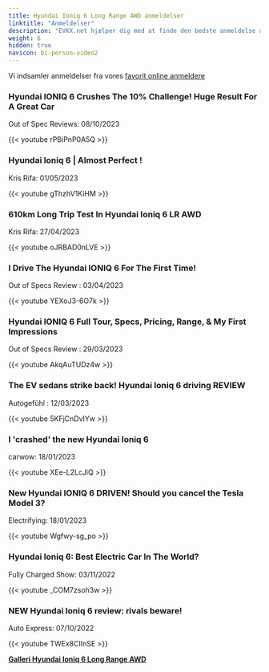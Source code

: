 ```yaml
---
title: Hyundai Ioniq 6 Long Range AWD anmeldelser
linktitle: "Anmeldelser"
description: "EVKX.net hjælper dig med at finde den bedste anmeldelse af denne model."
weight: 6
hidden: true
navicon: bi-person-video2
---
```

Vi indsamler anmeldelser fra vores [favorit online anmeldere](../../../../../guides/evreviewers/)

<div class="container text-center shadow p-2 pe-4 mb-5 bg-body-tertiary rounded border">
<h3>Hyundai IONIQ 6 Crushes The 10% Challenge! Huge Result For A Great Car</h3>
<p>Out of Spec Reviews: 08/10/2023</p>

{{< youtube rPBiPnP0A5Q >}}

</div>
<div class="container text-center shadow p-2 pe-4 mb-5 bg-body-tertiary rounded border">
<h3>Hyundai Ioniq 6 | Almost Perfect !</h3>
<p>Kris Rifa: 01/05/2023</p>

{{< youtube gThzhV1KiHM >}}

</div>
<div class="container text-center shadow p-2 pe-4 mb-5 bg-body-tertiary rounded border">
<h3>610km Long Trip Test In Hyundai Ioniq 6 LR AWD</h3>
<p>Kris Rifa: 27/04/2023</p>

{{< youtube oJRBAD0nLVE >}}

</div>
<div class="container text-center shadow p-2 pe-4 mb-5 bg-body-tertiary rounded border">
<h3>I Drive The Hyundai IONIQ 6 For The First Time!</h3>
<p>Out of Specs Review : 03/04/2023</p>

{{< youtube YEXoJ3-6O7k >}}

</div>
<div class="container text-center shadow p-2 pe-4 mb-5 bg-body-tertiary rounded border">
<h3>Hyundai IONIQ 6 Full Tour, Specs, Pricing, Range, & My First Impressions</h3>
<p>Out of Specs Review : 29/03/2023</p>

{{< youtube AkqAuTUDz4w >}}

</div>
<div class="container text-center shadow p-2 pe-4 mb-5 bg-body-tertiary rounded border">
<h3>The EV sedans strike back! Hyundai Ioniq 6 driving REVIEW</h3>
<p>Autogefühl : 12/03/2023</p>

{{< youtube 5KFjCnDvIYw >}}

</div>
<div class="container text-center shadow p-2 pe-4 mb-5 bg-body-tertiary rounded border">
<h3>I 'crashed' the new Hyundai Ioniq 6 </h3>
<p>carwow: 18/01/2023</p>

{{< youtube XEe-L2LcJiQ >}}

</div>
<div class="container text-center shadow p-2 pe-4 mb-5 bg-body-tertiary rounded border">
<h3>New Hyundai IONIQ 6 DRIVEN! Should you cancel the Tesla Model 3?</h3>
<p>Electrifying: 18/01/2023</p>

{{< youtube Wgfwy-sg_po >}}

</div>
<div class="container text-center shadow p-2 pe-4 mb-5 bg-body-tertiary rounded border">
<h3>Hyundai Ioniq 6: Best Electric Car In The World?</h3>
<p>Fully Charged Show: 03/11/2022</p>

{{< youtube _COM7zsoh3w >}}

</div>
<div class="container text-center shadow p-2 pe-4 mb-5 bg-body-tertiary rounded border">
<h3>NEW Hyundai Ioniq 6 review: rivals beware!</h3>
<p>Auto Express: 07/10/2022</p>

{{< youtube TWEx8CIInSE >}}

</div>
<div class="mt-3 mb-3">
<a href="../gallery/" class="text-decoration-none text-black">
<strong><i class="bi-arrow-left"></i>Galleri  </strong>
</a>
<a href="../" class="text-decoration-none text-black float-end">
<strong>Hyundai Ioniq 6 Long Range AWD <i class="bi-arrow-right"></i></strong>
</a>
</div>
